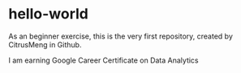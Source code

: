 # hello-world
As an beginner exercise, this is the very first repository,  created by CitrusMeng in Github.

I am earning Google Career Certificate on Data Analytics
